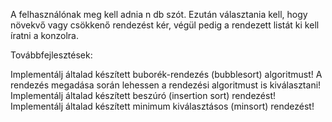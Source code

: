 A felhasználónak meg kell adnia n db szót. Ezután választania kell,
hogy növekvő vagy csökkenő rendezést kér, végül pedig a rendezett
listát ki kell íratni a konzolra.

Továbbfejlesztések:

Implementálj általad készített buborék-rendezés (bubblesort) algoritmust! A rendezés megadása során lehessen a rendezési algoritmust is kiválasztani!
Implementálj általad készített beszúró (insertion sort) rendezést!
Implementálj általad készített minimum kiválasztásos (minsort) rendezést!
